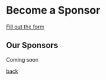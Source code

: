 # Become a Sponsor
[Fill out the form](https://docs.google.com/forms/d/e/1FAIpQLScbqL3iEAuU7l97L3vlfF48KawByQ6b3-0tFCTnSAK_QWQEQA/viewform)

## Our Sponsors
Coming soon

[back](./)

